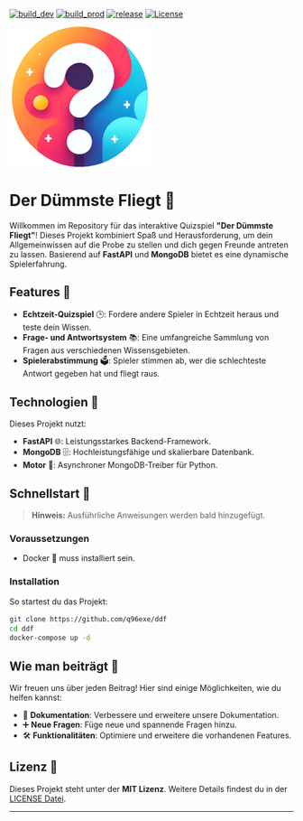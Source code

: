 
[![build_dev](https://img.shields.io/github/actions/workflow/status/qDotNet-Web/ddf/deploy_dev.yml)](https://github.com/qDotNet-Web/ddf/actions)
[![build_prod](https://img.shields.io/github/actions/workflow/status/qDotNet-Web/ddf/deploy_prod.yml)](https://github.com/qDotNet-Web/ddf/actions)
[![release](https://img.shields.io/github/package-json/v/qDotNet-Web/ddf)](https://github.com/qDotNet-Web/ddf/releases)
[![License](https://img.shields.io/badge/license-MIT-green.svg)](LICENSE)

[<img src="frontend/src/assets/logo.png" width="250" heigth="250"/>](frontend/src/assets/logo.png)

# Der Dümmste Fliegt 🚀

Willkommen im Repository für das interaktive Quizspiel **"Der Dümmste Fliegt"**! Dieses Projekt kombiniert Spaß und Herausforderung, um dein Allgemeinwissen auf die Probe zu stellen und dich gegen Freunde antreten zu lassen. Basierend auf **FastAPI** und **MongoDB** bietet es eine dynamische Spielerfahrung.

## Features 🌟

- **Echtzeit-Quizspiel** 🕒: Fordere andere Spieler in Echtzeit heraus und teste dein Wissen.
- **Frage- und Antwortsystem** 📚: Eine umfangreiche Sammlung von Fragen aus verschiedenen Wissensgebieten.
- **Spielerabstimmung** 🗳️: Spieler stimmen ab, wer die schlechteste Antwort gegeben hat und fliegt raus.

## Technologien 🔧

Dieses Projekt nutzt:
- **FastAPI** 🌐: Leistungsstarkes Backend-Framework.
- **MongoDB** 🗄️: Hochleistungsfähige und skalierbare Datenbank.
- **Motor** 🚗: Asynchroner MongoDB-Treiber für Python.

## Schnellstart 🚀

> **Hinweis:** Ausführliche Anweisungen werden bald hinzugefügt.

### Voraussetzungen

- Docker 🐳 muss installiert sein.

### Installation

So startest du das Projekt:

```bash
git clone https://github.com/q96exe/ddf
cd ddf
docker-compose up -d
```

## Wie man beiträgt 🤝

Wir freuen uns über jeden Beitrag! Hier sind einige Möglichkeiten, wie du helfen kannst:

- 📝 **Dokumentation**: Verbessere und erweitere unsere Dokumentation.
- ➕ **Neue Fragen**: Füge neue und spannende Fragen hinzu.
- 🛠 **Funktionalitäten**: Optimiere und erweitere die vorhandenen Features.

## Lizenz 📜

Dieses Projekt steht unter der **MIT Lizenz**. Weitere Details findest du in der [LICENSE Datei](LICENSE).

---
